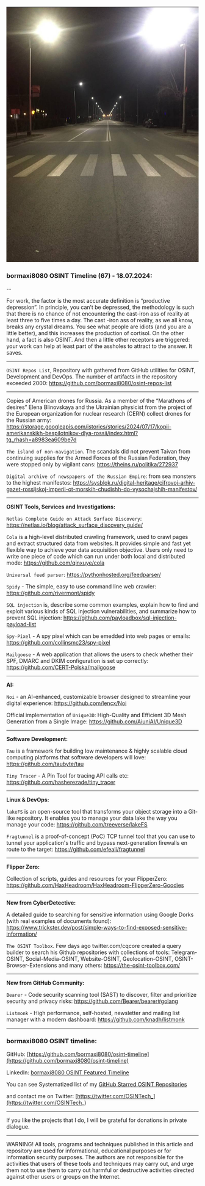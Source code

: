 ![alt text](img/67.jpg)

### bormaxi8080 OSINT Timeline (67) - 18.07.2024:

--

For work, the factor is the most accurate definition is “productive depression”. In principle, you can’t be depressed, the methodology is such that there is no chance of not encountering the cast-iron ass of reality at least three to five times a day. The cast -iron ass of reality, as we all know, breaks any crystal dreams. You see what people are idiots (and you are a little better), and this increases the production of cortisol. On the other hand, a fact is also OSINT. And then a little other receptors are triggered: your work can help at least part of the assholes to attract to the answer. It saves.

----

```OSINT Repos List```, Repository with gathered from GitHub utilities for OSINT, Development and DevOps. The number of artifacts in the repository exceeded 2000: https://github.com/bormaxi8080/osint-repos-list

----

Copies of American drones for Russia. As a member of the “Marathons of desires” Elena Blinovskaya and the Ukrainian physicist from the project of the European organization for nuclear research (CERN) collect drones for the Russian army: https://storage.googleapis.com/istories/stories/2024/07/17/kopii-amerikanskikh-bespilotnikov-dlya-rossii/index.html?tg_rhash=a8983ea609be7d

```The island of non-navigation```. The scandals did not prevent Taivan from continuing supplies for the Armed Forces of the Russian Federation, they were stopped only by vigilant cans: https://theins.ru/politika/272937

```Digital archive of newspapers of the Russian Empire```: from sea monsters to the highest manifestos: https://sysblok.ru/digital-heritage/cifrovoj-arhiv-gazet-rossijskoj-imperii-ot-morskih-chudishh-do-vysochajshih-manifestov/

----

**OSINT Tools, Services and Investigations:**

```Netlas Complete Guide on Attack Surface Discovery```: https://netlas.io/blog/attack_surface_discovery_guide/

```Cola``` is a high-level distributed crawling framework, used to crawl pages and extract structured data from websites. It provides simple and fast yet flexible way to achieve your data acquisition objective. Users only need to write one piece of code which can run under both local and distributed mode: https://github.com/qinxuye/cola

```Universal feed parser```: https://pythonhosted.org/feedparser/

```Spidy``` - The simple, easy to use command line web crawler: https://github.com/rivermont/spidy

```SQL injection``` is, describe some common examples, explain how to find and exploit various kinds of SQL injection vulnerabilities, and summarize how to prevent SQL injection: https://github.com/payloadbox/sql-injection-payload-list

```Spy-Pixel``` - A spy pixel which can be emedded into web pages or emails: https://github.com/collinsmc23/spy-pixel

```Mailgoose``` - A web application that allows the users to check whether their SPF, DMARC and DKIM configuration is set up correctly: https://github.com/CERT-Polska/mailgoose

----

**AI:**

```Noi``` - an AI-enhanced, customizable browser designed to streamline your digital experience: https://github.com/lencx/Noi

Official implementation of ```Unique3D```: High-Quality and Efficient 3D Mesh Generation from a Single Image: https://github.com/AiuniAI/Unique3D

---

**Software Development:**

```Tau``` is a framework for building low maintenance & highly scalable cloud computing platforms that software developers will love: https://github.com/taubyte/tau

```Tiny Tracer``` - A Pin Tool for tracing API calls etc: https://github.com/hasherezade/tiny_tracer

----

**Linux & DevOps:**

```lakeFS``` is an open-source tool that transforms your object storage into a Git-like repository. It enables you to manage your data lake the way you manage your code: https://github.com/treeverse/lakeFS

```Fragtunnel``` is a proof-of-concept (PoC) TCP tunnel tool that you can use to tunnel your application's traffic and bypass next-generation firewalls en route to the target: https://github.com/efeali/fragtunnel

----

**Flipper Zero:**

Collection of scripts, guides and resources for your FlipperZero: https://github.com/HaxHeadroom/HaxHeadroom-FlipperZero-Goodies

----

**New from CyberDetective:**

A detailed guide to searching for sensitive information using Google Dorks (with real examples of documents found): https://www.trickster.dev/post/simple-ways-to-find-exposed-sensitive-information/

```The OSINT Toolbox```. Few days ago twitter.com/cqcore created a query builder to search his Github repositories with collections of tools: Telegram-OSINT, Social-Media-OSINT, Website-OSINT, Geolocation-OSINT, OSINT-Browser-Extensions and many others: https://the-osint-toolbox.com/

----

**New from GitHub Community:**

```Bearer``` - Code security scanning tool (SAST) to discover, filter and prioritize security and privacy risks: https://github.com/Bearer/bearer#golang

```Listmonk``` - High performance, self-hosted, newsletter and mailing list manager with a modern dashboard: https://github.com/knadh/listmonk

----
### bormaxi8080 OSINT timeline:

GitHub: [https://github.com/bormaxi8080/osint-timeline](https://github.com/bormaxi8080/osint-timeline)

LinkedIn: [bormaxi8080 OSINT Featured Timeline](https://www.linkedin.com/in/osintech/details/featured/)

You can see Systematized list of my [GitHub Starred OSINT Repositories](https://github.com/bormaxi8080/osint-repos-list)

and contact me on Twitter: [https://twitter.com/OSINTech_](https://twitter.com/OSINTech_)

----

If you like the projects that I do, I will be grateful for donations in private dialogue.

----

WARNING! All tools, programs and techniques published in this article and repository are used for informational, educational purposes or for information security purposes. The authors are not responsible for the activities that users of these tools and techniques may carry out, and urge them not to use them to carry out harmful or destructive activities directed against other users or groups on the Internet.
